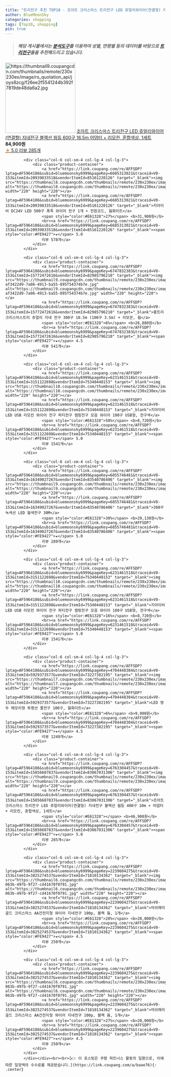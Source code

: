 ```yaml
---
title: "트리전구 추천 TOP10 - 조아트 크리스마스 트리전구 LED 쥬얼리와이어(연결형) 지네전구 블랙선 웜등 600구 16.5m 어댑터 + 리모컨, 혼합색상"
author: BlueMoonSky
categories: shopping
tags: [Top10, shopping]
pin: true
---
```


> ##### 해당 게시물에서는 [**분석도구**](https://itemscout.io/)를 이용하여 **성별**, **연령별** 등의 데이터를 바탕으로 [**트리전구**](https://link.coupang.com/a/baae76)들을 추천해드리고 있습니다.
<div class="container"><div class="row">
            <div class="col-6 col-sm-4 col-lg-4 col-lg-3">
                <div class="product-container">
                    <a href="https://link.coupang.com/re/AFFSDP?lptag=AF5964186&subid=bluemoonsky6999&pageKey=6763304457&traceid=V0-153&itemId=15856687838&vendorItemId=83067031308" target="_blank"><img src="https://thumbnail9.coupangcdn.com/thumbnails/remote/230x230ex/image/rs_quotation_api/joys8zcg/f26ee2f5541244b392f7819de48da6a2.jpg" alt="https://thumbnail9.coupangcdn.com/thumbnails/remote/230x230ex/image/rs_quotation_api/joys8zcg/f26ee2f5541244b392f7819de48da6a2.jpg" width="220" height="220"></a>
                    <a href="https://link.coupang.com/re/AFFSDP?lptag=AF5964186&subid=bluemoonsky6999&pageKey=6763304457&traceid=V0-153&itemId=15856687838&vendorItemId=83067031308" target="_blank">조아트 크리스마스 트리전구 LED 쥬얼리와이어(연결형) 지네전구 블랙선 웜등 600구 16.5m 어댑터 + 리모컨, 혼합색상, 1세트</a>
                    <span style="color:#E61328"></span> <b>84,900원</b>
                    <br><a href="https://link.coupang.com/re/AFFSDP?lptag=AF5964186&subid=bluemoonsky6999&pageKey=6763304457&traceid=V0-153&itemId=15856687838&vendorItemId=83067031308" target="_blank"><span style="color:#FE9427">★</span> 5.0
                    리뷰 285개</a>
                </div>
            </div>
            
            <div class="col-6 col-sm-4 col-lg-4 col-lg-3">
                <div class="product-container">
                    <a href="https://link.coupang.com/re/AFFSDP?lptag=AF5964186&subid=bluemoonsky6999&pageKey=6685313021&traceid=V0-153&itemId=20939833518&vendorItemId=85161220126" target="_blank"><img src="https://thumbnail8.coupangcdn.com/thumbnails/remote/230x230ex/image/vendor_inventory/15d3/bba8fa46ffcda40b53a1cec86f58ae392c44a45b2f52711920f4cf4f81e2.jpg" alt="https://thumbnail8.coupangcdn.com/thumbnails/remote/230x230ex/image/vendor_inventory/15d3/bba8fa46ffcda40b53a1cec86f58ae392c44a45b2f52711920f4cf4f81e2.jpg" width="220" height="220"></a>
                    <a href="https://link.coupang.com/re/AFFSDP?lptag=AF5964186&subid=bluemoonsky6999&pageKey=6685313021&traceid=V0-153&itemId=20939833518&vendorItemId=85161220126" target="_blank">지아이비 DC24V LED 500구 폭죽 와이어 전구 1개 + 전원코드, 웜화이트</a>
                    <span style="color:#E61328">27%</span> <b>31,900원</b>
                    <br><a href="https://link.coupang.com/re/AFFSDP?lptag=AF5964186&subid=bluemoonsky6999&pageKey=6685313021&traceid=V0-153&itemId=20939833518&vendorItemId=85161220126" target="_blank"><span style="color:#FE9427">★</span> 5.0
                    리뷰 578개</a>
                </div>
            </div>
            
            <div class="col-6 col-sm-4 col-lg-4 col-lg-3">
                <div class="product-container">
                    <a href="https://link.coupang.com/re/AFFSDP?lptag=AF5964186&subid=bluemoonsky6999&pageKey=6747832383&traceid=V0-153&itemId=15772472616&vendorItemId=82985796210" target="_blank"><img src="https://thumbnail9.coupangcdn.com/thumbnails/remote/230x230ex/image/retail/images/2025356140488871-af3422d9-7a06-4913-ba55-895f54374b7e.jpg" alt="https://thumbnail9.coupangcdn.com/thumbnails/remote/230x230ex/image/retail/images/2025356140488871-af3422d9-7a06-4913-ba55-895f54374b7e.jpg" width="220" height="220"></a>
                    <a href="https://link.coupang.com/re/AFFSDP?lptag=AF5964186&subid=bluemoonsky6999&pageKey=6747832383&traceid=V0-153&itemId=15772472616&vendorItemId=82985796210" target="_blank">홍트리 크리스마스트리 쥬얼리 지네 전구 300구 10.5m (100구 3.5m) + 리모콘, 웜</a>
                    <span style="color:#E61328">6%</span> <b>26,880원</b>
                    <br><a href="https://link.coupang.com/re/AFFSDP?lptag=AF5964186&subid=bluemoonsky6999&pageKey=6747832383&traceid=V0-153&itemId=15772472616&vendorItemId=82985796210" target="_blank"><span style="color:#FE9427">★</span> 4.5
                    리뷰 541개</a>
                </div>
            </div>
            
            <div class="col-6 col-sm-4 col-lg-4 col-lg-3">
                <div class="product-container">
                    <a href="https://link.coupang.com/re/AFFSDP?lptag=AF5964186&subid=bluemoonsky6999&pageKey=6231461518&traceid=V0-153&itemId=3151122698&vendorItemId=75340448153" target="_blank"><img src="https://thumbnail10.coupangcdn.com/thumbnails/remote/230x230ex/image/rs_quotation_api/v5pkaqzi/677c32b08dd34ca0b39e1d872206bcf6.jpg" alt="https://thumbnail10.coupangcdn.com/thumbnails/remote/230x230ex/image/rs_quotation_api/v5pkaqzi/677c32b08dd34ca0b39e1d872206bcf6.jpg" width="220" height="220"></a>
                    <a href="https://link.coupang.com/re/AFFSDP?lptag=AF5964186&subid=bluemoonsky6999&pageKey=6231461518&traceid=V0-153&itemId=3151122698&vendorItemId=75340448153" target="_blank">지아이비 LED USB 리모컨 와이어 전구 파티전구 캠핑전구 모음 와이어 100구 USB형, 전구색</a>
                    <span style="color:#E61328">50%</span> <b>8,720원</b>
                    <br><a href="https://link.coupang.com/re/AFFSDP?lptag=AF5964186&subid=bluemoonsky6999&pageKey=6231461518&traceid=V0-153&itemId=3151122698&vendorItemId=75340448153" target="_blank"><span style="color:#FE9427">★</span> 5.0
                    리뷰 1541개</a>
                </div>
            </div>
            
            <div class="col-6 col-sm-4 col-lg-4 col-lg-3">
                <div class="product-container">
                    <a href="https://link.coupang.com/re/AFFSDP?lptag=AF5964186&subid=bluemoonsky6999&pageKey=6855746481&traceid=V0-153&itemId=16349027267&vendorItemId=83540786406" target="_blank"><img src="https://thumbnail9.coupangcdn.com/thumbnails/remote/230x230ex/image/vendor_inventory/d016/f421ba4e8a96b509eb900dcd13ce27ac395e57e6a86f8b46bc4f133ff27a.jpg" alt="https://thumbnail9.coupangcdn.com/thumbnails/remote/230x230ex/image/vendor_inventory/d016/f421ba4e8a96b509eb900dcd13ce27ac395e57e6a86f8b46bc4f133ff27a.jpg" width="220" height="220"></a>
                    <a href="https://link.coupang.com/re/AFFSDP?lptag=AF5964186&subid=bluemoonsky6999&pageKey=6855746481&traceid=V0-153&itemId=16349027267&vendorItemId=83540786406" target="_blank">300구 녹색선 LED 웜색전구 30M</a>
                    <span style="color:#E61328">30%</span> <b>29,130원</b>
                    <br><a href="https://link.coupang.com/re/AFFSDP?lptag=AF5964186&subid=bluemoonsky6999&pageKey=6855746481&traceid=V0-153&itemId=16349027267&vendorItemId=83540786406" target="_blank"><span style="color:#FE9427">★</span> 5.0
                    리뷰 289개</a>
                </div>
            </div>
            
            <div class="col-6 col-sm-4 col-lg-4 col-lg-3">
                <div class="product-container">
                    <a href="https://link.coupang.com/re/AFFSDP?lptag=AF5964186&subid=bluemoonsky6999&pageKey=6231461518&traceid=V0-153&itemId=3151122698&vendorItemId=75340448153" target="_blank"><img src="https://thumbnail10.coupangcdn.com/thumbnails/remote/230x230ex/image/rs_quotation_api/v5pkaqzi/677c32b08dd34ca0b39e1d872206bcf6.jpg" alt="https://thumbnail10.coupangcdn.com/thumbnails/remote/230x230ex/image/rs_quotation_api/v5pkaqzi/677c32b08dd34ca0b39e1d872206bcf6.jpg" width="220" height="220"></a>
                    <a href="https://link.coupang.com/re/AFFSDP?lptag=AF5964186&subid=bluemoonsky6999&pageKey=6231461518&traceid=V0-153&itemId=3151122698&vendorItemId=75340448153" target="_blank">지아이비 LED USB 리모컨 와이어 전구 파티전구 캠핑전구 모음 와이어 100구 USB형, 전구색</a>
                    <span style="color:#E61328">16%</span> <b>8,720원</b>
                    <br><a href="https://link.coupang.com/re/AFFSDP?lptag=AF5964186&subid=bluemoonsky6999&pageKey=6231461518&traceid=V0-153&itemId=3151122698&vendorItemId=75340448153" target="_blank"><span style="color:#FE9427">★</span> 5.0
                    리뷰 1541개</a>
                </div>
            </div>
            
            <div class="col-6 col-sm-4 col-lg-4 col-lg-3">
                <div class="product-container">
                    <a href="https://link.coupang.com/re/AFFSDP?lptag=AF5964186&subid=bluemoonsky6999&pageKey=4704448304&traceid=V0-153&itemId=5929373577&vendorItemId=73227382195" target="_blank"><img src="https://thumbnail7.coupangcdn.com/thumbnails/remote/230x230ex/image/rs_quotation_api/ckbxxqka/4df088011a674766a623dc90825dd63a.jpg" alt="https://thumbnail7.coupangcdn.com/thumbnails/remote/230x230ex/image/rs_quotation_api/ckbxxqka/4df088011a674766a623dc90825dd63a.jpg" width="220" height="220"></a>
                    <a href="https://link.coupang.com/re/AFFSDP?lptag=AF5964186&subid=bluemoonsky6999&pageKey=4704448304&traceid=V0-153&itemId=5929373577&vendorItemId=73227382195" target="_blank">LED 앵두 메모리형 투명선 줄전구 100구, 웜화이트</a>
                    <span style="color:#E61328">6%</span> <b>9,900원</b>
                    <br><a href="https://link.coupang.com/re/AFFSDP?lptag=AF5964186&subid=bluemoonsky6999&pageKey=4704448304&traceid=V0-153&itemId=5929373577&vendorItemId=73227382195" target="_blank"><span style="color:#FE9427">★</span> 4.5
                    리뷰 1249개</a>
                </div>
            </div>
            
            <div class="col-6 col-sm-4 col-lg-4 col-lg-3">
                <div class="product-container">
                    <a href="https://link.coupang.com/re/AFFSDP?lptag=AF5964186&subid=bluemoonsky6999&pageKey=6763304457&traceid=V0-153&itemId=15856687837&vendorItemId=83067031306" target="_blank"><img src="https://thumbnail9.coupangcdn.com/thumbnails/remote/230x230ex/image/rs_quotation_api/joys8zcg/f26ee2f5541244b392f7819de48da6a2.jpg" alt="https://thumbnail9.coupangcdn.com/thumbnails/remote/230x230ex/image/rs_quotation_api/joys8zcg/f26ee2f5541244b392f7819de48da6a2.jpg" width="220" height="220"></a>
                    <a href="https://link.coupang.com/re/AFFSDP?lptag=AF5964186&subid=bluemoonsky6999&pageKey=6763304457&traceid=V0-153&itemId=15856687837&vendorItemId=83067031306" target="_blank">조아트 크리스마스 트리전구 LED 쥬얼리와이어(연결형) 지네전구 블랙선 웜등 400구 10m + 어댑터 + 리모컨, 혼합색상, 1세트</a>
                    <span style="color:#E61328"></span> <b>46,900원</b>
                    <br><a href="https://link.coupang.com/re/AFFSDP?lptag=AF5964186&subid=bluemoonsky6999&pageKey=6763304457&traceid=V0-153&itemId=15856687837&vendorItemId=83067031306" target="_blank"><span style="color:#FE9427">★</span> 5.0
                    리뷰 285개</a>
                </div>
            </div>
            
            <div class="col-6 col-sm-4 col-lg-4 col-lg-3">
                <div class="product-container">
                    <a href="https://link.coupang.com/re/AFFSDP?lptag=AF5964186&subid=bluemoonsky6999&pageKey=2239604275&traceid=V0-153&itemId=3825274537&vendorItemId=71810134362" target="_blank"><img src="https://thumbnail6.coupangcdn.com/thumbnails/remote/230x230ex/image/retail/images/2020/09/10/16/5/0c204630-063b-497b-9f27-cd41670f0791.jpg" alt="https://thumbnail6.coupangcdn.com/thumbnails/remote/230x230ex/image/retail/images/2020/09/10/16/5/0c204630-063b-497b-9f27-cd41670f0791.jpg" width="220" height="220"></a>
                    <a href="https://link.coupang.com/re/AFFSDP?lptag=AF5964186&subid=bluemoonsky6999&pageKey=2239604275&traceid=V0-153&itemId=3825274537&vendorItemId=71810134362" target="_blank">마쉬매리골드 크리스마스 AA건전지형 와이어 지네전구 100p, 블랙 웜, 1개</a>
                    <span style="color:#E61328">20%</span> <b>20,000원</b>
                    <br><a href="https://link.coupang.com/re/AFFSDP?lptag=AF5964186&subid=bluemoonsky6999&pageKey=2239604275&traceid=V0-153&itemId=3825274537&vendorItemId=71810134362" target="_blank"><span style="color:#FE9427">★</span> 4.5
                    리뷰 250개</a>
                </div>
            </div>
            
            <div class="col-6 col-sm-4 col-lg-4 col-lg-3">
                <div class="product-container">
                    <a href="https://link.coupang.com/re/AFFSDP?lptag=AF5964186&subid=bluemoonsky6999&pageKey=2239604275&traceid=V0-153&itemId=3825274537&vendorItemId=71810134362" target="_blank"><img src="https://thumbnail6.coupangcdn.com/thumbnails/remote/230x230ex/image/retail/images/2020/09/10/16/5/0c204630-063b-497b-9f27-cd41670f0791.jpg" alt="https://thumbnail6.coupangcdn.com/thumbnails/remote/230x230ex/image/retail/images/2020/09/10/16/5/0c204630-063b-497b-9f27-cd41670f0791.jpg" width="220" height="220"></a>
                    <a href="https://link.coupang.com/re/AFFSDP?lptag=AF5964186&subid=bluemoonsky6999&pageKey=2239604275&traceid=V0-153&itemId=3825274537&vendorItemId=71810134362" target="_blank">마쉬매리골드 크리스마스 AA건전지형 와이어 지네전구 100p, 블랙 웜, 1개</a>
                    <span style="color:#E61328">27%</span> <b>20,000원</b>
                    <br><a href="https://link.coupang.com/re/AFFSDP?lptag=AF5964186&subid=bluemoonsky6999&pageKey=2239604275&traceid=V0-153&itemId=3825274537&vendorItemId=71810134362" target="_blank"><span style="color:#FE9427">★</span> 4.5
                    리뷰 250개</a>
                </div>
            </div>
            </div></div><br><br>[👉 이 포스팅은 쿠팡 파트너스 활동의 일환으로, 이에 따른 일정액의 수수료를 제공받습니다.](https://link.coupang.com/a/baae76){: .center}